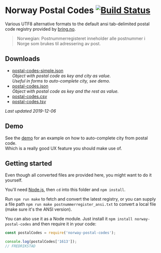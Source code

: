 # Norway Postal Codes [![Build Status](https://travis-ci.org/sindresorhus/norway-postal-codes.svg?branch=gh-pages)](https://travis-ci.org/sindresorhus/norway-postal-codes)

Various UTF8 alternative formats to the default ansi tab-delimited postal code registry provided by [bring.no](http://www.bring.no/radgivning/sende-noe/adressetjenester/adresseregistre).

> Norwegian: Postnummerregisteret inneholder alle postnummer i Norge som brukes til adressering av post.


## Downloads

- [postal-codes-simple.json](https://raw.githubusercontent.com/sindresorhus/norway-postal-codes/gh-pages/converted/postal-codes-simple.json)<br>
  *Object with postal code as key and city as value.<br>
  Useful in forms to auto-complete city, see demo.*
- [postal-codes.json](https://raw.githubusercontent.com/sindresorhus/norway-postal-codes/gh-pages/converted/postal-codes.json)<br>
  *Object with postal code as key and the rest as value.*
- [postal-codes.csv](https://raw.githubusercontent.com/sindresorhus/norway-postal-codes/gh-pages/converted/postal-codes.csv)
- [postal-codes.tsv](https://raw.githubusercontent.com/sindresorhus/norway-postal-codes/gh-pages/converted/postal-codes.tsv)

*Last updated 2019-12-06*


## Demo

See the [demo](https://sindresorhus.com/norway-postal-codes) for an example on how to auto-complete city from postal code.<br>
Which is a really good UX feature you should make use of.


## Getting started

Even though all converted files are provided here, you might want to do it yourself.

You'll need [Node.js](https://nodejs.org), then `cd` into this folder and `npm install`.

Run `npm run make` to fetch and convert the latest registry, or you can supply a file path `npm run make postnummerregister_ansi.txt` to convert a local file (make sure it's the ANSI version).

You can also use it as a Node module. Just install it `npm install norway-postal-codes` and then require it in your code:

```js
const postalCodes = require('norway-postal-codes');

console.log(postalCodes['1613']);
// FREDRIKSTAD
```
